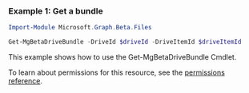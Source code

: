 ### Example 1: Get a bundle

```powershell
Import-Module Microsoft.Graph.Beta.Files

Get-MgBetaDriveBundle -DriveId $driveId -DriveItemId $driveItemId
```
This example shows how to use the Get-MgBetaDriveBundle Cmdlet.

To learn about permissions for this resource, see the [permissions reference](/graph/permissions-reference).

